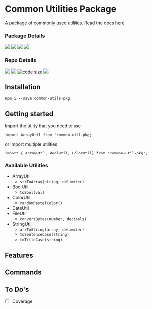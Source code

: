 # Common Utilities Package

A package of commonly used utilities. Read the docs [here](https://codes-and-coffees.gitbook.io/common-utils-pkg/)

### Package Details

[![](https://img.shields.io/npm/v/common-utils-pkg.svg)](https://www.npmjs.com/package/common-utils-pkg) [![](https://img.shields.io/node/v/common-utils-pkg.svg)](https://nodejs.org/en/) [![](https://img.shields.io/david/codesandcoffees/common-utils-pkg.svg)](https://david-dm.org/codesandcoffees/common-utils-pkg) [![](https://img.shields.io/npm/dm/common-utils-pkg.svg)](https://npmcharts.com/compare/common-utils-pkg?minimal=true)

### Repo Details

[![](https://img.shields.io/github/issues/codesandcoffees/common-utils-pkg.svg)](https://github.com/codesandcoffees/common-utils-pkg/issues) [![](https://img.shields.io/github/issues-pr/codesandcoffees/common-utils-pkg.svg)](https://github.com/codesandcoffees/common-utils-pkg/pulls) ![code size](https://img.shields.io/github/languages/code-size/codesandcoffees/common-utils-pkg.svg) [![](https://img.shields.io/github/contributors/codesandcoffees/common-utils-pkg.svg)](https://github.com/codesandcoffees/common-utils-pkg/graphs/contributors)

## Installation

```
npm i --save common-utils-pkg
```

## Getting started

Import the utilty that you need to use

```
import ArrayUtil from 'common-util-pkg;
```

or import multiple utilities

```
import { ArrayUtil, Boolutil, ColorUtil} from 'common-util-pkg';
```

### Available Utilities

* ArrayUtil
  * `strToArray(string, delimiter)`
* BoolUtil
  * `toBool(val)`
* ColorUtil
  * `randomPastelColor()`
* DateUtil
* FileUtil
  * `convertBytes(number, decimals)`
* StringUtil
  * `arrToString(array, delimiter)`
  * `toSentenceCase(string)`
  * `toTitleCase(string)`

## Features

## Commands

## To Do's

* [ ] Coverage

